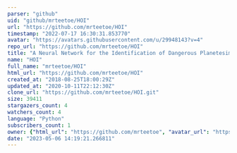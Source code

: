```yaml
---
parser: "github"
uid: "github/mrteetoe/HOI"
url: "https://github.com/mrteetoe/HOI"
timestamp: "2022-07-17 16:30:31.853770"
avatar: "https://avatars.githubusercontent.com/u/29948143?v=4"
repo_url: "https://github.com/mrteetoe/HOI"
title: "A Neural Network for the Identification of Dangerous Planetesimals (Including scripts for data generation)"
name: "HOI"
full_name: "mrteetoe/HOI"
html_url: "https://github.com/mrteetoe/HOI"
created_at: "2018-08-25T18:00:29Z"
updated_at: "2020-10-11T22:12:30Z"
clone_url: "https://github.com/mrteetoe/HOI.git"
size: 39411
stargazers_count: 4
watchers_count: 4
language: "Python"
subscribers_count: 1
owner: {"html_url": "https://github.com/mrteetoe", "avatar_url": "https://avatars.githubusercontent.com/u/29948143?v=4", "login": "mrteetoe", "type": "User"}
date: "2023-05-06 14:19:21.266811"
---
```

